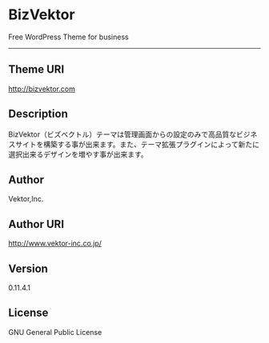 BizVektor
==========
Free WordPress Theme for business
* * *
## Theme URI
http://bizvektor.com
## Description
BizVektor（ビズベクトル）テーマは管理画面からの設定のみで高品質なビジネスサイトを構築する事が出来ます。また、テーマ拡張プラグインによって新たに選択出来るデザインを増やす事が出来ます。
## Author
Vektor,Inc.
## Author URI
http://www.vektor-inc.co.jp/
## Version
0.11.4.1
## License
GNU General Public License